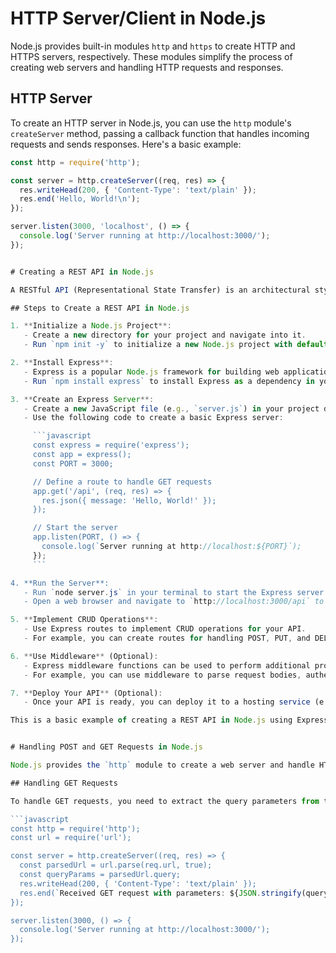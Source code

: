 # HTTP Server/Client in Node.js

Node.js provides built-in modules `http` and `https` to create HTTP and HTTPS servers, respectively. These modules simplify the process of creating web servers and handling HTTP requests and responses.

## HTTP Server

To create an HTTP server in Node.js, you can use the `http` module's `createServer` method, passing a callback function that handles incoming requests and sends responses. Here's a basic example:

```javascript
const http = require('http');

const server = http.createServer((req, res) => {
  res.writeHead(200, { 'Content-Type': 'text/plain' });
  res.end('Hello, World!\n');
});

server.listen(3000, 'localhost', () => {
  console.log('Server running at http://localhost:3000/');
});


# Creating a REST API in Node.js

A RESTful API (Representational State Transfer) is an architectural style for designing networked applications. It uses standard HTTP methods (GET, POST, PUT, DELETE) to perform CRUD (Create, Read, Update, Delete) operations on resources.

## Steps to Create a REST API in Node.js

1. **Initialize a Node.js Project**:
   - Create a new directory for your project and navigate into it.
   - Run `npm init -y` to initialize a new Node.js project with default settings.

2. **Install Express**:
   - Express is a popular Node.js framework for building web applications and APIs.
   - Run `npm install express` to install Express as a dependency in your project.

3. **Create an Express Server**:
   - Create a new JavaScript file (e.g., `server.js`) in your project directory.
   - Use the following code to create a basic Express server:

     ```javascript
     const express = require('express');
     const app = express();
     const PORT = 3000;

     // Define a route to handle GET requests
     app.get('/api', (req, res) => {
       res.json({ message: 'Hello, World!' });
     });

     // Start the server
     app.listen(PORT, () => {
       console.log(`Server running at http://localhost:${PORT}`);
     });
     ```

4. **Run the Server**:
   - Run `node server.js` in your terminal to start the Express server.
   - Open a web browser and navigate to `http://localhost:3000/api` to see the API response.

5. **Implement CRUD Operations**:
   - Use Express routes to implement CRUD operations for your API.
   - For example, you can create routes for handling POST, PUT, and DELETE requests to manage resources.

6. **Use Middleware** (Optional):
   - Express middleware functions can be used to perform additional processing on incoming requests.
   - For example, you can use middleware to parse request bodies, authenticate users, or handle errors.

7. **Deploy Your API** (Optional):
   - Once your API is ready, you can deploy it to a hosting service (e.g., Heroku, AWS, Azure) to make it accessible over the internet.

This is a basic example of creating a REST API in Node.js using Express. Depending on your project requirements, you may need to add more routes, middleware, and functionality to your API.


# Handling POST and GET Requests in Node.js

Node.js provides the `http` module to create a web server and handle HTTP requests. To handle POST and GET requests, you can use the `http` module's `createServer` method and parse the request data accordingly.

## Handling GET Requests

To handle GET requests, you need to extract the query parameters from the request URL. Here's a basic example:

```javascript
const http = require('http');
const url = require('url');

const server = http.createServer((req, res) => {
  const parsedUrl = url.parse(req.url, true);
  const queryParams = parsedUrl.query;
  res.writeHead(200, { 'Content-Type': 'text/plain' });
  res.end(`Received GET request with parameters: ${JSON.stringify(queryParams)}`);
});

server.listen(3000, () => {
  console.log('Server running at http://localhost:3000/');
});
